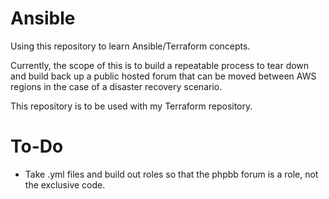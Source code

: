 # Ansible

Using this repository to learn Ansible/Terraform concepts.

Currently, the scope of this is to build a repeatable process to tear down and build back up a public hosted forum that can be moved between AWS regions in the case of a disaster recovery scenario.

This repository is to be used with my Terraform repository.

# To-Do

* Take .yml files and build out roles so that the phpbb forum is a role, not the exclusive code.